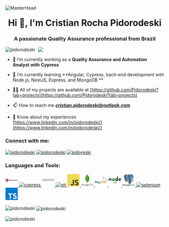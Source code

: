 <body>
    <div style="position: relative; width: 900px; padding-bottom: 225;">
        <img src="https://i.pinimg.com/originals/d8/8c/b0/d88cb09e8888893d83f73f2bd7af8b88.gif" 
             alt="MasterHead" 
             style="position: absolute; top: 0; left: 0; width: 900px; height: 225px; object-fit: cover;">
    </div>
</body>
<h1 align="center">Hi 👋, I'm Cristian Rocha Pidorodeski</h1>
<h3 align="center">A passionate Quality Assurance professional from Brazil</h3>
<img align="right" alt"Coding" width="400" src="https://miro.medium.com/max/1360/0*7Q3yvSIv_t0ioJ-Z.gif">

<p align="left"> <img src="https://komarev.com/ghpvc/?username=pidorodeski&label=Profile%20views&color=0e75b6&style=flat" alt="pidorodeski" /> </p>

- 🔭 I’m currently working as a **Quality Assurance and Automation Analyst with Cypress**

- 🌱 I’m currently learning **Angular, Cypress, back-end development with Node.js, NestJS, Express, and MongoDB **

- 👨‍💻 All of my projects are available at [https://github.com/Pidorodeski?tab=projects](https://github.com/Pidorodeski?tab=projects)

- 📫 How to reach me **cristian.pidorodeski@outlook.com**

- 📄 Know about my experiences [https://www.linkedin.com/in/pidorodeski/](https://www.linkedin.com/in/pidorodeski/)

<h3 align="left">Connect with me:</h3>
<p align="left">
<a href="https://linkedin.com/in/pidorodeski" target="blank"><img align="center" src="https://raw.githubusercontent.com/rahuldkjain/github-profile-readme-generator/master/src/images/icons/Social/linked-in-alt.svg" alt="pidorodeski" height="30" width="40" /></a>
<a href="https://fb.com/pidorodeski" target="blank"><img align="center" src="https://raw.githubusercontent.com/rahuldkjain/github-profile-readme-generator/master/src/images/icons/Social/facebook.svg" alt="pidorodeski" height="30" width="40" /></a>
<a href="https://instagram.com/pidoreski" target="blank"><img align="center" src="https://raw.githubusercontent.com/rahuldkjain/github-profile-readme-generator/master/src/images/icons/Social/instagram.svg" alt="pidoreski" height="30" width="40" /></a>
</p>

<h3 align="left">Languages and Tools:</h3>
<p align="left"> <a href="https://angular.io" target="_blank" rel="noreferrer"> <img src="https://raw.githubusercontent.com/devicons/devicon/master/icons/angularjs/angularjs-original-wordmark.svg" alt="angularjs" width="40" height="40"/> </a> <a href="https://www.cypress.io" target="_blank" rel="noreferrer"> <img src="https://raw.githubusercontent.com/simple-icons/simple-icons/6e46ec1fc23b60c8fd0d2f2ff46db82e16dbd75f/icons/cypress.svg" alt="cypress" width="40" height="40"/> </a> <a href="https://expressjs.com" target="_blank" rel="noreferrer"> <img src="https://raw.githubusercontent.com/devicons/devicon/master/icons/express/express-original-wordmark.svg" alt="express" width="40" height="40"/> </a> <a href="https://git-scm.com/" target="_blank" rel="noreferrer"> <img src="https://www.vectorlogo.zone/logos/git-scm/git-scm-icon.svg" alt="git" width="40" height="40"/> </a> <a href="https://developer.mozilla.org/en-US/docs/Web/JavaScript" target="_blank" rel="noreferrer"> <img src="https://raw.githubusercontent.com/devicons/devicon/master/icons/javascript/javascript-original.svg" alt="javascript" width="40" height="40"/> </a> <a href="https://www.mongodb.com/" target="_blank" rel="noreferrer"> <img src="https://raw.githubusercontent.com/devicons/devicon/master/icons/mongodb/mongodb-original-wordmark.svg" alt="mongodb" width="40" height="40"/> </a> <a href="https://www.mysql.com/" target="_blank" rel="noreferrer"> <img src="https://raw.githubusercontent.com/devicons/devicon/master/icons/mysql/mysql-original-wordmark.svg" alt="mysql" width="40" height="40"/> </a> <a href="https://nodejs.org" target="_blank" rel="noreferrer"> <img src="https://raw.githubusercontent.com/devicons/devicon/master/icons/nodejs/nodejs-original-wordmark.svg" alt="nodejs" width="40" height="40"/> </a> <a href="https://www.postgresql.org" target="_blank" rel="noreferrer"> <img src="https://raw.githubusercontent.com/devicons/devicon/master/icons/postgresql/postgresql-original-wordmark.svg" alt="postgresql" width="40" height="40"/> </a> <a href="https://www.selenium.dev" target="_blank" rel="noreferrer"> <img src="https://raw.githubusercontent.com/detain/svg-logos/780f25886640cef088af994181646db2f6b1a3f8/svg/selenium-logo.svg" alt="selenium" width="40" height="40"/> </a> <a href="https://www.typescriptlang.org/" target="_blank" rel="noreferrer"> <img src="https://raw.githubusercontent.com/devicons/devicon/master/icons/typescript/typescript-original.svg" alt="typescript" width="40" height="40"/> </a> </p>

<p><img align="left" src="https://github-readme-stats.vercel.app/api/top-langs?username=pidorodeski&show_icons=true&locale=en&layout=compact" alt="pidorodeski" /></p>

<p>&nbsp;<img align="center" src="https://github-readme-stats.vercel.app/api?username=pidorodeski&show_icons=true&locale=en" alt="pidorodeski" /></p>

<p><img align="center" src="https://github-readme-streak-stats.herokuapp.com/?user=pidorodeski&" alt="pidorodeski" /></p>
